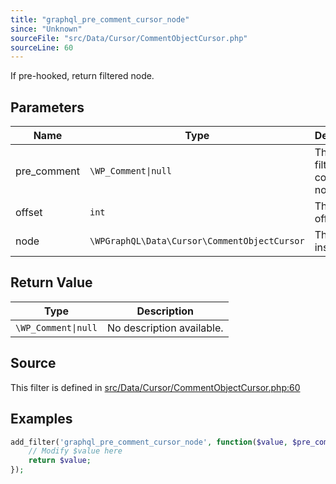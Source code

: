 ```yaml
---
title: "graphql_pre_comment_cursor_node"
since: "Unknown"
sourceFile: "src/Data/Cursor/CommentObjectCursor.php"
sourceLine: 60
---
```



If pre-hooked, return filtered node.

## Parameters

| Name | Type | Description |
|------|------|-------------|
| pre_comment | `\WP_Comment\|null` | The pre-filtered comment node. |
| offset | `int` | The cursor offset. |
| node | `\WPGraphQL\Data\Cursor\CommentObjectCursor` | The cursor instance. |



## Return Value

| Type | Description |
|------|-------------|
| `\WP_Comment\|null` | No description available. |



## Source

This filter is defined in [src/Data/Cursor/CommentObjectCursor.php:60](https://github.com/wp-graphql/wp-graphql/blob/develop/src/Data/Cursor/CommentObjectCursor.php#L60)


## Examples

```php
add_filter('graphql_pre_comment_cursor_node', function($value, $pre_comment, $offset, $node) {
    // Modify $value here
    return $value;
});
```